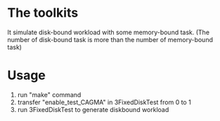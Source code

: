 # The toolkits 

It simulate disk-bound workload with some memory-bound task. 
(The number of disk-bound task is more than the number of memory-bound task)

# Usage

1. run "make" command
2. transfer "enable\_test\_CAGMA" in 3FixedDiskTest from 0 to 1
3. run 3FixedDiskTest to generate diskbound workload
